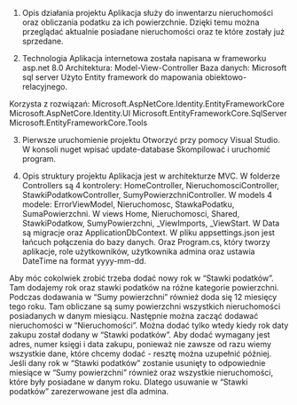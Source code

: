 1. Opis działania projektu
Aplikacja służy do inwentarzu nieruchomości oraz obliczania podatku za ich powierzchnie. Dzięki temu można przeglądać aktualnie posiadane nieruchomości oraz te które zostały już sprzedane.

2. Technologia
Aplikacja internetowa została napisana w frameworku asp.net 8.0
Architektura: Model-View-Controller
Baza danych: Microsoft sql server
Użyto Entity framework do mapowania obiektowo-relacyjnego.

Korzysta z rozwiązań: 
Microsoft.AspNetCore.Identity.EntityFrameworkCore Microsoft.AspNetCore.Identity.UI
Microsoft.EntityFrameworkCore.SqlServer
Microsoft.EntityFrameworkCore.Tools

3. Pierwsze uruchomienie projektu
Otworzyć przy pomocy Visual Studio.
W konsoli nuget wpisać update-database
Skompilować i uruchomić program.

4. Opis struktury projektu
Aplikacja jest w architekturze MVC. W folderze Controllers są 4 kontrolery: HomeController, NieruchomosciController, StawkiPodatkowController, SumyPowierzchniController. W models 4 modele: ErrorViewModel, Nieruchomosc, StawkaPodatku, SumaPowierzchni. W views Home, Nieruchomosci, Shared, StawkiPodatkow, SumyPowierzchni, _ViewImports, _ViewStart. W Data są migracje oraz ApplicationDbContext. W pliku appsettings.json jest łańcuch połączenia do bazy danych. Oraz Program.cs, który tworzy aplikacje, role użytkowników, użytkownika admina oraz ustawia DateTime na format yyyy-mm-dd.

Aby móc cokolwiek zrobić trzeba dodać nowy rok w “Stawki podatków”. Tam dodajemy rok oraz stawki podatków na różne kategorie powierzchni. Podczas dodawania w “Sumy powierzchni” również doda się 12 miesięcy tego roku. Tam obliczane są sumy powierzchni wszystkich nieruchomości posiadanych w danym miesiącu. Następnie można zacząć dodawać nieruchomości w “Nieruchomości”. Można dodać tylko wtedy kiedy rok daty zakupu został dodany w “Stawki podatków”. Aby dodać wymagany jest adres, numer księgi i data zakupu, ponieważ nie zawsze od razu wiemy wszystkie dane, które chcemy dodać - resztę można uzupełnić później. Jeśli dany rok w “Stawki podatków” zostanie usunięty to odpowiednie miesiące w “Sumy powierzchni” również oraz wszystkie nieruchomości, które były posiadane w danym roku. Dlatego usuwanie w “Stawki podatków” zarezerwowane jest dla admina.

